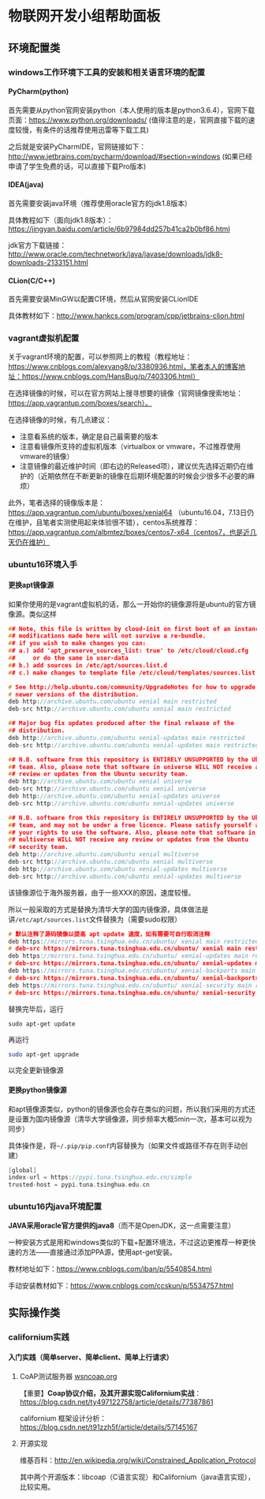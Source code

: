 # 物联网开发小组帮助面板
## 环境配置类

### windows工作环境下工具的安装和相关语言环境的配置

#### PyCharm(python)

首先需要从python官网安装python（本人使用的版本是python3.6.4），官网下载页面：https://www.python.org/downloads/ (值得注意的是，官网直接下载的速度较慢，有条件的话推荐使用迅雷等下载工具)

之后就是安装PyCharmIDE，官网链接如下：http://www.jetbrains.com/pycharm/download/#section=windows (如果已经申请了学生免费的话，可以直接下载Pro版本)

#### IDEA(java)

首先需要安装java环境（推荐使用oracle官方的jdk1.8版本）

具体教程如下（面向jdk1.8版本）：https://jingyan.baidu.com/article/6b97984dd257b41ca2b0bf86.html

jdk官方下载链接：http://www.oracle.com/technetwork/java/javase/downloads/jdk8-downloads-2133151.html

#### CLion(C/C++)

首先需要安装MinGW以配置C环境，然后从官网安装CLionIDE

具体教材如下：http://www.hankcs.com/program/cpp/jetbrains-clion.html



### vagrant虚拟机配置

关于vagrant环境的配置，可以参照网上的教程（教程地址：https://www.cnblogs.com/alexyang8/p/3380936.html，笔者本人的博客地址：https://www.cnblogs.com/HansBug/p/7403306.html）

在选择镜像的时候，可以在官方网站上搜寻想要的镜像（官网镜像搜索地址：https://app.vagrantup.com/boxes/search）。

在选择镜像的时候，有几点建议：

* 注意看系统的版本，确定是自己最需要的版本
* 注意看镜像所支持的虚拟机版本（virtualbox or vmware，不过推荐使用vmware的镜像）
* 注意镜像的最近维护时间（即右边的Released项），建议优先选择近期仍在维护的（近期依然在不断更新的镜像在后期环境配置的时候会少很多不必要的麻烦）

此外，笔者选择的镜像版本是：https://app.vagrantup.com/ubuntu/boxes/xenial64 （ubuntu16.04，7.13日仍在维护，且笔者实测使用起来体验很不错），centos系统推荐：https://app.vagrantup.com/albmtez/boxes/centos7-x64（centos7，也是近几天仍在维护）



### ubuntu16环境入手

#### 更换apt镜像源

如果你使用的是vagrant虚拟机的话，那么一开始你的镜像源将是ubuntu的官方镜像源。类似这样

```c
## Note, this file is written by cloud-init on first boot of an instance
## modifications made here will not survive a re-bundle.
## if you wish to make changes you can:
## a.) add 'apt_preserve_sources_list: true' to /etc/cloud/cloud.cfg
##     or do the same in user-data
## b.) add sources in /etc/apt/sources.list.d
## c.) make changes to template file /etc/cloud/templates/sources.list.tmpl

# See http://help.ubuntu.com/community/UpgradeNotes for how to upgrade to
# newer versions of the distribution.
deb http://archive.ubuntu.com/ubuntu xenial main restricted
deb-src http://archive.ubuntu.com/ubuntu xenial main restricted

## Major bug fix updates produced after the final release of the
## distribution.
deb http://archive.ubuntu.com/ubuntu xenial-updates main restricted
deb-src http://archive.ubuntu.com/ubuntu xenial-updates main restricted

## N.B. software from this repository is ENTIRELY UNSUPPORTED by the Ubuntu
## team. Also, please note that software in universe WILL NOT receive any
## review or updates from the Ubuntu security team.
deb http://archive.ubuntu.com/ubuntu xenial universe
deb-src http://archive.ubuntu.com/ubuntu xenial universe
deb http://archive.ubuntu.com/ubuntu xenial-updates universe
deb-src http://archive.ubuntu.com/ubuntu xenial-updates universe

## N.B. software from this repository is ENTIRELY UNSUPPORTED by the Ubuntu
## team, and may not be under a free licence. Please satisfy yourself as to
## your rights to use the software. Also, please note that software in
## multiverse WILL NOT receive any review or updates from the Ubuntu
## security team.
deb http://archive.ubuntu.com/ubuntu xenial multiverse
deb-src http://archive.ubuntu.com/ubuntu xenial multiverse
deb http://archive.ubuntu.com/ubuntu xenial-updates multiverse
deb-src http://archive.ubuntu.com/ubuntu xenial-updates multiverse
```

该镜像源位于海外服务器，由于一些XXX的原因，速度较慢。

所以一般采取的方式是替换为清华大学的国内镜像源，具体做法是讲`/etc/apt/sources.list`文件替换为（需要sudo权限）

```c
# 默认注释了源码镜像以提高 apt update 速度，如有需要可自行取消注释
deb https://mirrors.tuna.tsinghua.edu.cn/ubuntu/ xenial main restricted universe multiverse
# deb-src https://mirrors.tuna.tsinghua.edu.cn/ubuntu/ xenial main restricted universe multiverse
deb https://mirrors.tuna.tsinghua.edu.cn/ubuntu/ xenial-updates main restricted universe multiverse
# deb-src https://mirrors.tuna.tsinghua.edu.cn/ubuntu/ xenial-updates main restricted universe multiverse
deb https://mirrors.tuna.tsinghua.edu.cn/ubuntu/ xenial-backports main restricted universe multiverse
# deb-src https://mirrors.tuna.tsinghua.edu.cn/ubuntu/ xenial-backports main restricted universe multiverse
deb https://mirrors.tuna.tsinghua.edu.cn/ubuntu/ xenial-security main restricted universe multiverse
# deb-src https://mirrors.tuna.tsinghua.edu.cn/ubuntu/ xenial-security main restricted universe multiverse
```

替换完毕后，运行

```shell
sudo apt-get update
```

再运行

```bash
sudo apt-get upgrade
```

以完全更新镜像源

#### 更换python镜像源

和apt镜像源类似，python的镜像源也会存在类似的问题，所以我们采用的方式还是设置为国内镜像源（清华大学镜像源，同步频率大概5min一次，基本可以视为同步）

具体操作是，将`~/.pip/pip.conf`内容替换为（如果文件或路径不存在则手动创建）

```c
[global]
index-url = https://pypi.tuna.tsinghua.edu.cn/simple
trusted-host = pypi.tuna.tsinghua.edu.cn
```



### ubuntu16内java环境配置

**JAVA采用oracle官方提供的java8**（而不是OpenJDK，这一点需要注意）

一种安装方式是用和windows类似的下载+配置环境法，不过这边更推荐一种更快速的方法——直接通过添加PPA源，使用apt-get安装。

教材地址如下：https://www.cnblogs.com/iban/p/5540854.html

手动安装教材如下：https://www.cnblogs.com/ccskun/p/5534757.html



## 实际操作类

### californium实践

#### 入门实践（简单server、简单client、简单上行请求）

1. CoAP测试服务器 [wsncoap.org](http://wsncoap.org)

   【重要】**Coap协议介绍，及其开源实现Californium实战**：https://blog.csdn.net/ty497122758/article/details/77387861

   californium 框架设计分析：https://blog.csdn.net/t91zzh5f/article/details/57145167

2. 开源实现

   维基百科：http://en.wikipedia.org/wiki/Constrained_Application_Protocol

   其中两个开源版本：libcoap（C语言实现）和Californium（java语言实现），比较实用。


